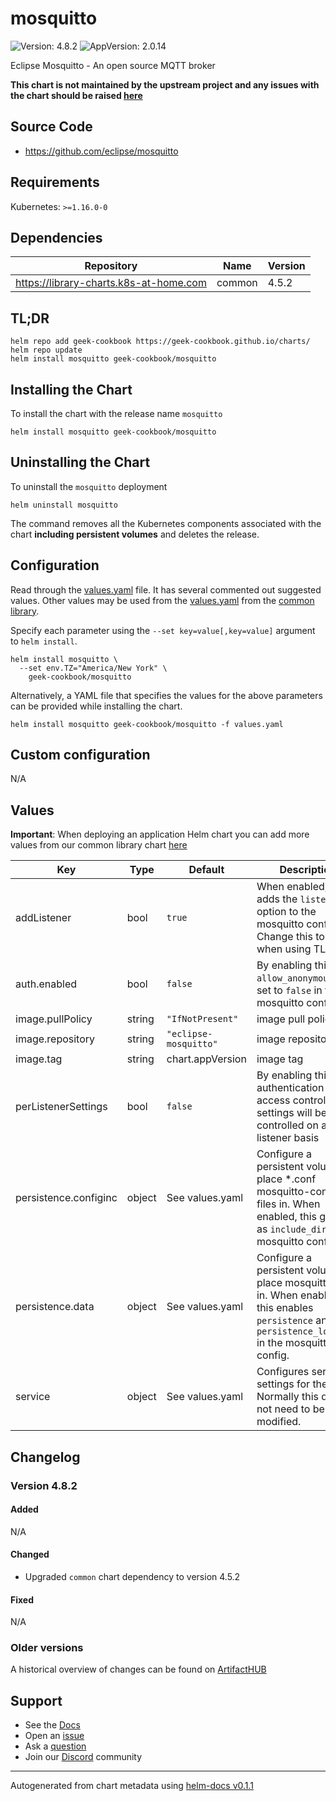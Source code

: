 # mosquitto

![Version: 4.8.2](https://img.shields.io/badge/Version-4.8.2-informational?style=flat-square) ![AppVersion: 2.0.14](https://img.shields.io/badge/AppVersion-2.0.14-informational?style=flat-square)

Eclipse Mosquitto - An open source MQTT broker

**This chart is not maintained by the upstream project and any issues with the chart should be raised [here](https://github.com/geek-cookbook/charts/issues/new/choose)**

## Source Code

* <https://github.com/eclipse/mosquitto>

## Requirements

Kubernetes: `>=1.16.0-0`

## Dependencies

| Repository | Name | Version |
|------------|------|---------|
| https://library-charts.k8s-at-home.com | common | 4.5.2 |

## TL;DR

```console
helm repo add geek-cookbook https://geek-cookbook.github.io/charts/
helm repo update
helm install mosquitto geek-cookbook/mosquitto
```

## Installing the Chart

To install the chart with the release name `mosquitto`

```console
helm install mosquitto geek-cookbook/mosquitto
```

## Uninstalling the Chart

To uninstall the `mosquitto` deployment

```console
helm uninstall mosquitto
```

The command removes all the Kubernetes components associated with the chart **including persistent volumes** and deletes the release.

## Configuration

Read through the [values.yaml](./values.yaml) file. It has several commented out suggested values.
Other values may be used from the [values.yaml](https://github.com/geek-cookbook/library-charts/tree/main/charts/stable/common/values.yaml) from the [common library](https://github.com/geek-cookbook/library-charts/tree/main/charts/stable/common).

Specify each parameter using the `--set key=value[,key=value]` argument to `helm install`.

```console
helm install mosquitto \
  --set env.TZ="America/New York" \
    geek-cookbook/mosquitto
```

Alternatively, a YAML file that specifies the values for the above parameters can be provided while installing the chart.

```console
helm install mosquitto geek-cookbook/mosquitto -f values.yaml
```

## Custom configuration

N/A

## Values

**Important**: When deploying an application Helm chart you can add more values from our common library chart [here](https://github.com/geek-cookbook/library-charts/tree/main/charts/stable/common)

| Key | Type | Default | Description |
|-----|------|---------|-------------|
| addListener | bool | `true` | When enabled, this adds the `listener` option to the mosquitto config. Change this to false when using TLS. |
| auth.enabled | bool | `false` | By enabling this, `allow_anonymous` gets set to `false` in the mosquitto config. |
| image.pullPolicy | string | `"IfNotPresent"` | image pull policy |
| image.repository | string | `"eclipse-mosquitto"` | image repository |
| image.tag | string | chart.appVersion | image tag |
| perListenerSettings | bool | `false` | By enabling this, authentication and access control settings will be controlled on a per-listener basis |
| persistence.configinc | object | See values.yaml | Configure a persistent volume to place *.conf mosquitto-config-files in. When enabled, this gets set as `include_dir` in the mosquitto config. |
| persistence.data | object | See values.yaml | Configure a persistent volume to place mosquitto data in. When enabled, this enables `persistence` and `persistence_location` in the mosquitto config. |
| service | object | See values.yaml | Configures service settings for the chart. Normally this does not need to be modified. |

## Changelog

### Version 4.8.2

#### Added

N/A

#### Changed

* Upgraded `common` chart dependency to version 4.5.2

#### Fixed

N/A

### Older versions

A historical overview of changes can be found on [ArtifactHUB](https://artifacthub.io/packages/helm/geek-cookbook/mosquitto?modal=changelog)

## Support

- See the [Docs](https://docs.geek-cookbook.com/our-helm-charts/getting-started/)
- Open an [issue](https://github.com/geek-cookbook/charts/issues/new/choose)
- Ask a [question](https://github.com/geek-cookbook/organization/discussions)
- Join our [Discord](http://chat.funkypenguin.co.nz) community

----------------------------------------------
Autogenerated from chart metadata using [helm-docs v0.1.1](https://github.com/geek-cookbook/helm-docs/releases/v0.1.1)
